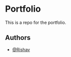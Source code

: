 
# Portfolio

This is a repo for the portfolio.


## Authors

- [@Rishav](https://www.github.com/rishav2404)

